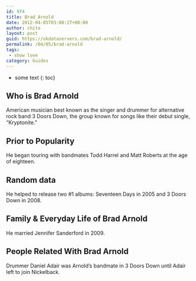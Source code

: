 ```yaml
---
id: 974
title: Brad Arnold
date: 2012-04-05T03:00:27+00:00
author: chito
layout: post
guid: https://ukdataservers.com/brad-arnold/
permalink: /04/05/brad-arnold
tags:
 - show love
category: Guides
---
```


* some text
{: toc}


## Who is  Brad Arnold
                  
                  
                  
American musician best known as the singer and drummer for alternative rock band 3 Doors Down, the group known for songs like their debut single, &#8220;Kryptonite.&#8221;
                  
                
                
                
## Prior to Popularity 
                  
                  
                  
He began touring with bandmates Todd Harrel and Matt Roberts at the age of eighteen.
                  
                
                
                
## Random data 
                  
                  
                  
He helped to release two #1 albums: Seventeen Days in 2005 and 3 Doors Down in 2008.
                  
                
                
                
## Family & Everyday Life of Brad Arnold
                  
                  
                  
He married Jennifer Sanderford in 2009.
                  
                
                
                
## People Related With  Brad Arnold
                  
                  
                  
Drummer Daniel Adair was Arnold&#8217;s bandmate in 3 Doors Down until Adair left to join Nickelback.
                  
                
              
            
          
          
          
    
    
  
